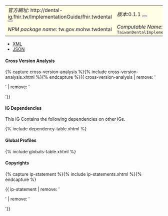 <table class="grid rwd-table" style="background-color: #ffffe6;width: 100%;">
    <tbody>
    <tr>
      <td colspan="4"><i>官方網址</i>: <span class="copy-text">http://dental-ig.fhir.tw/ImplementationGuide/fhir.twdental<button title="" class="btn-copy" data-clipboard-text="http://dental-ig.fhir.tw/ImplementationGuide/fhir.twdental" data-original-title="複製URL"></button></span></td>
      <td><i>版本</i>:<span class="copy-text">0.1.1 <button title="" class="btn-copy" data-clipboard-text="http://dental-ig.fhir.tw/ImplementationGuide/fhir.twdental|0.1.1" data-original-title="複製含版本資訊的URL"></button></span></td>
    </tr>
    <tr>
      <td colspan="4"><i>NPM package name</i>: tw.gov.mohw.twdental</td>
      <td><i>Computable Name</i>: <span style="font-family: monospace;">TaiwanDentalImplementationGuide</span></td>
    </tr>
  </tbody>
</table>

- [XML](ImplementationGuide-fhir.twdental.xml)
- [JSON](ImplementationGuide-fhir.twdental.json)

#### Cross Version Analysis

{% capture cross-version-analysis %}{% include cross-version-analysis.xhtml %}{% endcapture %}{{ cross-version-analysis | remove: '<p>' | remove: '</p>'}}

#### IG Dependencies

This IG Contains the following dependencies on other IGs.

{% include dependency-table.xhtml %}

#### Global Profiles

{% include globals-table.xhtml %}

#### Copyrights

{% capture ip-statement %}{% include ip-statements.xhtml %}{% endcapture %}

{{ ip-statement | remove: '<p>' | remove: '</p>'}}